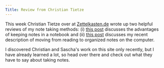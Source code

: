 ```yaml
---
Title: Review from Christian Tietze
---
```


This week Christian Tietze over at [Zettelkasten.de](http://zettelkasten.de) wrote up two helpful reviews of my note taking methods: (i) [this post](http://zettelkasten.de/posts/dan-sheffler-notes/) discusses the advantages of keeping notes in a notebook and (ii) [this post](http://zettelkasten.de/posts/dan-sheffler-workflow/) discusses my recent description of moving from reading to organized notes on the computer.

I discovered Christian and Sascha's work on this site only recently, but I have already learned a lot, so head over there and check out what they have to say about taking notes.